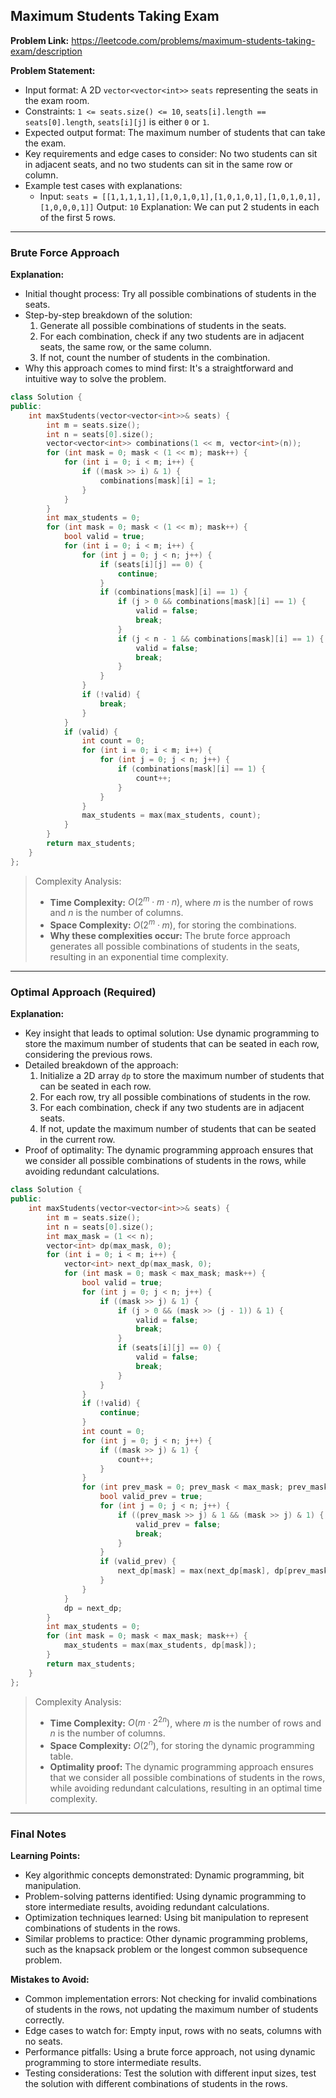 ## Maximum Students Taking Exam
**Problem Link:** https://leetcode.com/problems/maximum-students-taking-exam/description

**Problem Statement:**
- Input format: A 2D `vector<vector<int>>` `seats` representing the seats in the exam room.
- Constraints: `1 <= seats.size() <= 10`, `seats[i].length == seats[0].length`, `seats[i][j]` is either `0` or `1`.
- Expected output format: The maximum number of students that can take the exam.
- Key requirements and edge cases to consider: No two students can sit in adjacent seats, and no two students can sit in the same row or column.
- Example test cases with explanations: 
    - Input: `seats = [[1,1,1,1,1],[1,0,1,0,1],[1,0,1,0,1],[1,0,1,0,1],[1,0,0,0,1]]`
      Output: `10`
      Explanation: We can put 2 students in each of the first 5 rows.

---

### Brute Force Approach

**Explanation:**
- Initial thought process: Try all possible combinations of students in the seats.
- Step-by-step breakdown of the solution:
  1. Generate all possible combinations of students in the seats.
  2. For each combination, check if any two students are in adjacent seats, the same row, or the same column.
  3. If not, count the number of students in the combination.
- Why this approach comes to mind first: It's a straightforward and intuitive way to solve the problem.

```cpp
class Solution {
public:
    int maxStudents(vector<vector<int>>& seats) {
        int m = seats.size();
        int n = seats[0].size();
        vector<vector<int>> combinations(1 << m, vector<int>(n));
        for (int mask = 0; mask < (1 << m); mask++) {
            for (int i = 0; i < m; i++) {
                if ((mask >> i) & 1) {
                    combinations[mask][i] = 1;
                }
            }
        }
        int max_students = 0;
        for (int mask = 0; mask < (1 << m); mask++) {
            bool valid = true;
            for (int i = 0; i < m; i++) {
                for (int j = 0; j < n; j++) {
                    if (seats[i][j] == 0) {
                        continue;
                    }
                    if (combinations[mask][i] == 1) {
                        if (j > 0 && combinations[mask][i] == 1) {
                            valid = false;
                            break;
                        }
                        if (j < n - 1 && combinations[mask][i] == 1) {
                            valid = false;
                            break;
                        }
                    }
                }
                if (!valid) {
                    break;
                }
            }
            if (valid) {
                int count = 0;
                for (int i = 0; i < m; i++) {
                    for (int j = 0; j < n; j++) {
                        if (combinations[mask][i] == 1) {
                            count++;
                        }
                    }
                }
                max_students = max(max_students, count);
            }
        }
        return max_students;
    }
};
```

> Complexity Analysis:
> - **Time Complexity:** $O(2^m \cdot m \cdot n)$, where $m$ is the number of rows and $n$ is the number of columns.
> - **Space Complexity:** $O(2^m \cdot m)$, for storing the combinations.
> - **Why these complexities occur:** The brute force approach generates all possible combinations of students in the seats, resulting in an exponential time complexity.

---

### Optimal Approach (Required)

**Explanation:**
- Key insight that leads to optimal solution: Use dynamic programming to store the maximum number of students that can be seated in each row, considering the previous rows.
- Detailed breakdown of the approach:
  1. Initialize a 2D array `dp` to store the maximum number of students that can be seated in each row.
  2. For each row, try all possible combinations of students in the row.
  3. For each combination, check if any two students are in adjacent seats.
  4. If not, update the maximum number of students that can be seated in the current row.
- Proof of optimality: The dynamic programming approach ensures that we consider all possible combinations of students in the rows, while avoiding redundant calculations.

```cpp
class Solution {
public:
    int maxStudents(vector<vector<int>>& seats) {
        int m = seats.size();
        int n = seats[0].size();
        int max_mask = (1 << n);
        vector<int> dp(max_mask, 0);
        for (int i = 0; i < m; i++) {
            vector<int> next_dp(max_mask, 0);
            for (int mask = 0; mask < max_mask; mask++) {
                bool valid = true;
                for (int j = 0; j < n; j++) {
                    if ((mask >> j) & 1) {
                        if (j > 0 && (mask >> (j - 1)) & 1) {
                            valid = false;
                            break;
                        }
                        if (seats[i][j] == 0) {
                            valid = false;
                            break;
                        }
                    }
                }
                if (!valid) {
                    continue;
                }
                int count = 0;
                for (int j = 0; j < n; j++) {
                    if ((mask >> j) & 1) {
                        count++;
                    }
                }
                for (int prev_mask = 0; prev_mask < max_mask; prev_mask++) {
                    bool valid_prev = true;
                    for (int j = 0; j < n; j++) {
                        if ((prev_mask >> j) & 1 && (mask >> j) & 1) {
                            valid_prev = false;
                            break;
                        }
                    }
                    if (valid_prev) {
                        next_dp[mask] = max(next_dp[mask], dp[prev_mask] + count);
                    }
                }
            }
            dp = next_dp;
        }
        int max_students = 0;
        for (int mask = 0; mask < max_mask; mask++) {
            max_students = max(max_students, dp[mask]);
        }
        return max_students;
    }
};
```

> Complexity Analysis:
> - **Time Complexity:** $O(m \cdot 2^{2n})$, where $m$ is the number of rows and $n$ is the number of columns.
> - **Space Complexity:** $O(2^n)$, for storing the dynamic programming table.
> - **Optimality proof:** The dynamic programming approach ensures that we consider all possible combinations of students in the rows, while avoiding redundant calculations, resulting in an optimal time complexity.

---

### Final Notes

**Learning Points:**
- Key algorithmic concepts demonstrated: Dynamic programming, bit manipulation.
- Problem-solving patterns identified: Using dynamic programming to store intermediate results, avoiding redundant calculations.
- Optimization techniques learned: Using bit manipulation to represent combinations of students in the rows.
- Similar problems to practice: Other dynamic programming problems, such as the knapsack problem or the longest common subsequence problem.

**Mistakes to Avoid:**
- Common implementation errors: Not checking for invalid combinations of students in the rows, not updating the maximum number of students correctly.
- Edge cases to watch for: Empty input, rows with no seats, columns with no seats.
- Performance pitfalls: Using a brute force approach, not using dynamic programming to store intermediate results.
- Testing considerations: Test the solution with different input sizes, test the solution with different combinations of students in the rows.